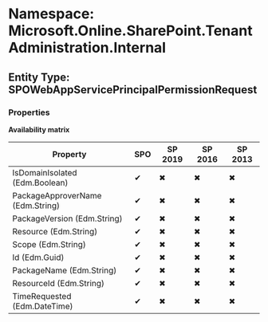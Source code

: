 # Namespace: Microsoft.Online.SharePoint.TenantAdministration.Internal
## Entity Type: SPOWebAppServicePrincipalPermissionRequest

### Properties

**Availability matrix**

Property | SPO | SP 2019 | SP 2016 | SP 2013
----------|-----|---------|---------|--------
IsDomainIsolated (Edm.Boolean) | ✔ | ✖ | ✖ | ✖
PackageApproverName (Edm.String) | ✔ | ✖ | ✖ | ✖
PackageVersion (Edm.String) | ✔ | ✖ | ✖ | ✖
Resource (Edm.String) | ✔ | ✖ | ✖ | ✖
Scope (Edm.String) | ✔ | ✖ | ✖ | ✖
Id (Edm.Guid) | ✔ | ✖ | ✖ | ✖
PackageName (Edm.String) | ✔ | ✖ | ✖ | ✖
ResourceId (Edm.String) | ✔ | ✖ | ✖ | ✖
TimeRequested (Edm.DateTime) | ✔ | ✖ | ✖ | ✖


